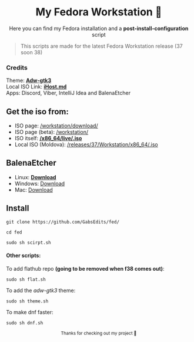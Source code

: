 <div align="center">
  
  # My Fedora Workstation 🎋
  <sup2> Here you can find my Fedora installation and a **post-install-configuration** script </sup2>
  </div>
  
  > This scripts are made for the latest Fedora Workstation release (37 soon 38)
### Credits
Theme: <a href="https://github.com/lassekongo83/adw-gtk3" target="_blank" rel="noopener">**Adw-gtk3**</a>
<br> Local ISO Link: <a href="https://mirror.ihost.md/" target="_blank" rel="noopener">**iHost.md**</a>
<br>Apps: Discord, Viber, IntelliJ Idea and BalenaEtcher</br>
## Get the iso from:
* ISO page: [/workstation/download/](https://getfedora.org/en/workstation/download/)
* ISO page (beta): [/workstation/](https://stg.fedoraproject.org/workstation/)
* ISO itself: [**/x86_64/live/.iso**](https://download.fedoraproject.org/pub/fedora/linux/releases/37/Workstation/x86_64/iso/Fedora-Workstation-Live-x86_64-37-1.7.iso)
* Local ISO (Moldova): [/releases/37/Workstation/x86_64/.iso](https://mirror.ihost.md/fedora/releases/37/Workstation/x86_64/iso/Fedora-Workstation-Live-x86_64-37-1.7.iso)
## BalenaEtcher 
* Linux: [**Download**](https://github.com/balena-io/etcher/releases/download/v1.18.3/balenaEtcher-1.18.3-x64.AppImage)
* Windows: [Download](https://github.com/balena-io/etcher/releases/download/v1.18.3/balenaEtcher-Setup-1.18.3.exe)
* Mac: [Download](https://github.com/balena-io/etcher/releases/download/v1.18.3/balenaEtcher-1.18.3.dmg)
## Install
```
git clone https://github.com/GabsEdits/fed/
```
```
cd fed
```
```
sudo sh scirpt.sh
```

#### Other scripts:
To add flathub repo **(going to be removed when f38 comes out)**: 
```
sudo sh flat.sh 
```
To add the *adw-gtk3* theme:
```
sudo sh theme.sh
```
To make dnf faster:
```
sudo sh dnf.sh
```

<div align="center">
  <sup> Thanks for checking out my project 👋</sup>
